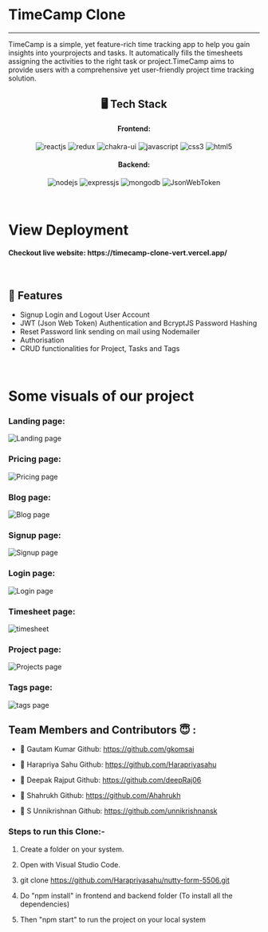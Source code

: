 # TimeCamp Clone
<hr/>


TimeCamp is a simple, yet feature-rich time tracking app to help you gain insights into yourprojects and tasks. It automatically fills the timesheets assigning the activities to the right task or project.TimeCamp aims to provide users with a comprehensive yet user-friendly project time tracking solution.



<h2 align="center">🖥️ Tech Stack</h2>


<h4 align="center">Frontend:</h4>

<p align="center">
  <img src="https://img.shields.io/badge/React-20232A?style=for-the-badge&logo=react&logoColor=61DAFB" alt="reactjs" />
  <img src="https://img.shields.io/badge/Redux-593D88?style=for-the-badge&logo=redux&logoColor=white" alt="redux" />
  <img src="https://img.shields.io/badge/Chakra%20UI-3bc7bd?style=for-the-badge&logo=chakraui&logoColor=white" alt="chakra-ui" />
  <img src="https://img.shields.io/badge/JavaScript-323330?style=for-the-badge&logo=javascript&logoColor=F7DF1E" alt="javascript" />
  <img src="https://img.shields.io/badge/CSS3-1572B6?style=for-the-badge&logo=css3&logoColor=white" alt="css3" />
  <img src="https://img.shields.io/badge/HTML5-E34F26?style=for-the-badge&logo=html5&logoColor=white" alt="html5" />
</p>


<h4 align="center">Backend:</h4>

<p align="center">
  <img src="https://img.shields.io/badge/Node.js-339933?style=for-the-badge&logo=nodedotjs&logoColor=white" alt="nodejs" />
  <img src="https://img.shields.io/badge/Express.js-000000?style=for-the-badge&logo=express&logoColor=white" alt="expressjs" />
  <img src="https://img.shields.io/badge/MongoDB-4EA94B?style=for-the-badge&logo=mongodb&logoColor=white" alt="mongodb" />
  <img src="https://img.shields.io/badge/JWT-000000?style=for-the-badge&logo=JSON%20web%20tokens&logoColor=white" alt="JsonWebToken" />
</p>



<br />



<h1>View Deployment</h1>
</hr>
<h4>Checkout live website: https://timecamp-clone-vert.vercel.app/</h4>
</hr>




<br />





## 🚀 Features
- Signup Login and Logout User Account
- JWT (Json Web Token) Authentication and BcryptJS Password Hashing 
- Reset Password link sending on mail using Nodemailer
- Authorisation
- CRUD functionalities for Project, Tasks and Tags

<br />


<h1>Some visuals of our project </h1>
 </hr>
 
 <h3>Landing page: </h3>
 <img src="https://user-images.githubusercontent.com/101813593/196032479-f095fb0a-b8bb-47ae-bdf6-fd33545458c1.png" alt="Landing page"/>


  <h3>Pricing page: </h3>
<img src="https://user-images.githubusercontent.com/101813593/196032619-8d6d6994-d6ae-478c-95ce-28656d4e426f.png" alt="Pricing page" />

  <h3>Blog page: </h3>
<img src="https://user-images.githubusercontent.com/101813593/196032644-2d508d58-723c-4f36-83b7-eaccc0895af7.png" alt="Blog page" />

  <h3>Signup page: </h3>
<img src="https://user-images.githubusercontent.com/101813593/196032714-51a58d45-422e-481f-994a-4707ddffd77e.png" alt="Signup page" />




  <h3>Login page: </h3>
<img src="https://user-images.githubusercontent.com/101813593/196032755-f3430d9c-536a-4c07-a485-cb14c67c1e38.png" alt="Login page" />

  <h3>Timesheet page: </h3>
<img src="https://user-images.githubusercontent.com/101813593/196032779-641d71ee-0391-40d7-8fa9-66b0848c8c06.png" alt="timesheet" />

<h3>Project page: </h3>
<img src="https://user-images.githubusercontent.com/101813593/196032895-cf669b71-556c-4027-80fe-1560ea7be930.png" alt="Projects page" />



<h3>Tags page: </h3>
<img src="https://user-images.githubusercontent.com/101813593/196032934-e69a9cea-30e7-46c3-8374-eb7ec3074dc6.png" alt="tags page" />

<br />


</hr>


## Team Members and Contributors 😇 :


- 👤 Gautam Kumar
  Github: https://github.com/gkomsai

- 👤 Harapriya Sahu
  Github: https://github.com/Harapriyasahu

- 👤 Deepak Rajput
  Github: https://github.com/deepRaj06
  
- 👤 Shahrukh
  Github: https://github.com/Ahahrukh

- 👤 S Unnikrishnan
  Github: https://github.com/unnikrishnansk
  

  


</hr>







### Steps to run this Clone:-

1. Create a folder on your system.

2. Open with Visual Studio Code.

3. git clone https://github.com/Harapriyasahu/nutty-form-5506.git

4. Do "npm install" in frontend and backend folder  (To install all the dependencies)

5. Then "npm start" to run the project on your local system
